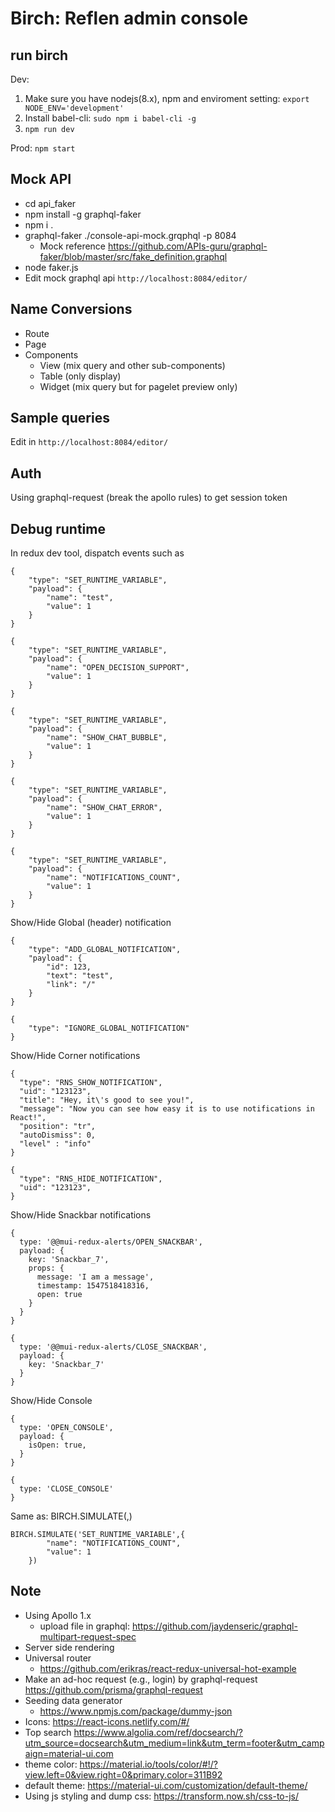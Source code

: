# Birch: Reflen admin console

## run birch

Dev: 
1. Make sure you have nodejs(8.x), npm and enviroment setting: `export NODE_ENV='development'`
2. Install babel-cli: `sudo npm i babel-cli -g`
3. `npm run dev`

Prod: `npm start`

## Mock API

* cd api_faker
* npm install -g graphql-faker
* npm i .
* graphql-faker ./console-api-mock.grqphql -p 8084
	* Mock reference https://github.com/APIs-guru/graphql-faker/blob/master/src/fake_definition.graphql
* node faker.js
* Edit mock graphql api `http://localhost:8084/editor/`

## Name Conversions

* Route
* Page
* Components
  * View (mix query and other sub-components)
  * Table (only display)
  * Widget (mix query but for pagelet preview only)

## Sample queries

Edit in `http://localhost:8084/editor/`

## Auth
Using graphql-request (break the apollo rules) to get session token

## Debug runtime 

In redux dev tool, dispatch events such as

```
{
    "type": "SET_RUNTIME_VARIABLE",
    "payload": {
        "name": "test",
        "value": 1
    }
}

{
    "type": "SET_RUNTIME_VARIABLE",
    "payload": {
        "name": "OPEN_DECISION_SUPPORT",
        "value": 1
    }
}

{
    "type": "SET_RUNTIME_VARIABLE",
    "payload": {
        "name": "SHOW_CHAT_BUBBLE",
        "value": 1
    }
}

{
    "type": "SET_RUNTIME_VARIABLE",
    "payload": {
        "name": "SHOW_CHAT_ERROR",
        "value": 1
    }
}

{
    "type": "SET_RUNTIME_VARIABLE",
    "payload": {
        "name": "NOTIFICATIONS_COUNT",
        "value": 1
    }
}
```

Show/Hide Global (header) notification
```
{
    "type": "ADD_GLOBAL_NOTIFICATION",
    "payload": {
        "id": 123,
        "text": "test",
        "link": "/"
    }
}

{
    "type": "IGNORE_GLOBAL_NOTIFICATION"
}
```

Show/Hide Corner notifications
```
{
  "type": "RNS_SHOW_NOTIFICATION",
  "uid": "123123",
  "title": "Hey, it\'s good to see you!",
  "message": "Now you can see how easy it is to use notifications in React!",
  "position": "tr",
  "autoDismiss": 0,
  "level" : "info"
}

{
  "type": "RNS_HIDE_NOTIFICATION",
  "uid": "123123",
}
```


Show/Hide Snackbar notifications
```
{
  type: '@@mui-redux-alerts/OPEN_SNACKBAR',
  payload: {
    key: 'Snackbar_7',
    props: {
      message: 'I am a message',
      timestamp: 1547518418316,
      open: true
    }
  }
}

{
  type: '@@mui-redux-alerts/CLOSE_SNACKBAR',
  payload: {
    key: 'Snackbar_7'
  }
}
```

Show/Hide Console
```
{
  type: 'OPEN_CONSOLE',
  payload: {
    isOpen: true,
  }
}

{
  type: 'CLOSE_CONSOLE'
}
```

Same as: BIRCH.SIMULATE(<command>,<payload>)

```
BIRCH.SIMULATE('SET_RUNTIME_VARIABLE',{
        "name": "NOTIFICATIONS_COUNT",
        "value": 1
    })

```


## Note

* Using Apollo 1.x
  * upload file in graphql: https://github.com/jaydenseric/graphql-multipart-request-spec
* Server side rendering
* Universal router
  * https://github.com/erikras/react-redux-universal-hot-example
* Make an ad-hoc request (e.g., login) by graphql-request https://github.com/prisma/graphql-request
* Seeding data generator
  * https://www.npmjs.com/package/dummy-json
* Icons: https://react-icons.netlify.com/#/
* Top search https://www.algolia.com/ref/docsearch/?utm_source=docsearch&utm_medium=link&utm_term=footer&utm_campaign=material-ui.com
* theme color: https://material.io/tools/color/#!/?view.left=0&view.right=0&primary.color=311B92
* default theme: https://material-ui.com/customization/default-theme/
* Using js styling and dump css: https://transform.now.sh/css-to-js/